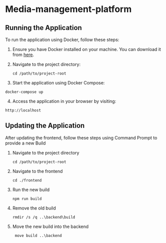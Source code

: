 # Media-management-platform

## Running the Application

To run the application using Docker, follow these steps:

1. Ensure you have Docker installed on your machine. You can download it from [here](https://www.docker.com/products/docker-desktop).

2. Navigate to the project directory:
     ```
   cd /path/to/project-root
   ```
3. Start the application using Docker Compose:
 ```
 docker-compose up
 ```
4. Access the application in your browser by visiting:
  ```
  http://localhost
  ```

  ## Updating the Application

  After updating the frontend, follow these steps using Command Prompt to provide a new Build

  1. Navigate to the project directory
     ```
     cd /path/to/project-root
     ```
  2. Navigate to the frontend
       ```
      cd ./frontend
       ```
  3. Run the new build
       ```
      npm run build
      ```
  4. Remove the old build
        ```
      rmdir /s /q ..\backend\build
      ```
  5. Move the new build into the backend
     ```
      move build ..\backend
      ```